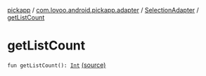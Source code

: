 [pickapp](../../index.md) / [com.lovoo.android.pickapp.adapter](../index.md) / [SelectionAdapter](index.md) / [getListCount](./get-list-count.md)

# getListCount

`fun getListCount(): `[`Int`](https://kotlinlang.org/api/latest/jvm/stdlib/kotlin/-int/index.html) [(source)](https://github.com/lovoo/android-pickpic/blob/master/pickapp/pickapp/src/main/kotlin/com/lovoo/android/pickapp/adapter/SelectionAdapter.kt#L74)